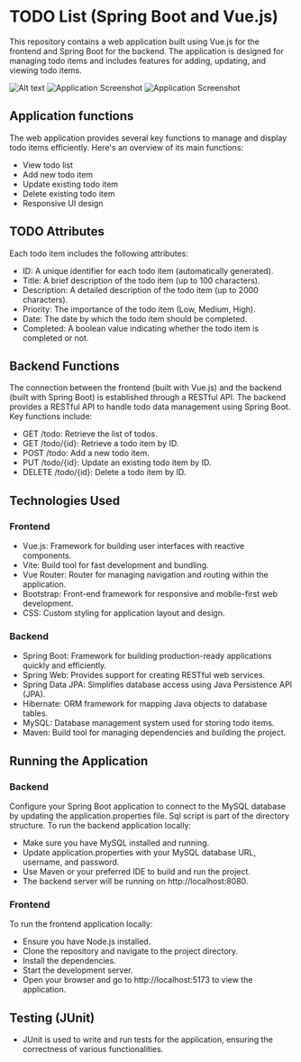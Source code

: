 # TODO List (Spring Boot and Vue.js)

This repository contains a web application built using Vue.js for the frontend and Spring Boot for the backend. The application is designed for managing todo items and includes features for adding, updating, and viewing todo items.

![Alt text](TODO-list/todo1.png)
![Application Screenshot](TODO-List/todo1.png)
![Application Screenshot](TODO-List/todo1.png)


## Application functions
The web application provides several key functions to manage and display todo items efficiently. Here's an overview of its main functions:
- View todo list
- Add new todo item
- Update existing todo item
- Delete existing todo item
- Responsive UI design

## TODO Attributes
Each todo item includes the following attributes:
- ID: A unique identifier for each todo item (automatically generated).
- Title: A brief description of the todo item (up to 100 characters).
- Description: A detailed description of the todo item (up to 2000 characters).
- Priority: The importance of the todo item (Low, Medium, High).
- Date: The date by which the todo item should be completed.
- Completed: A boolean value indicating whether the todo item is completed or not.

## Backend Functions
The connection between the frontend (built with Vue.js) and the backend (built with Spring Boot) is established through a RESTful API. The backend provides a RESTful API to handle todo data management using Spring Boot. Key functions include:
- GET /todo: Retrieve the list of todos.
- GET /todo/{id}: Retrieve a todo item by ID.
- POST /todo: Add a new todo item.
- PUT /todo/{id}: Update an existing todo item by ID.
- DELETE /todo/{id}: Delete a todo item by ID.

## Technologies Used
### Frontend
- Vue.js: Framework for building user interfaces with reactive components.
- Vite: Build tool for fast development and bundling.
- Vue Router: Router for managing navigation and routing within the application.
- Bootstrap: Front-end framework for responsive and mobile-first web development.
- CSS: Custom styling for application layout and design.
### Backend
- Spring Boot: Framework for building production-ready applications quickly and efficiently.
- Spring Web: Provides support for creating RESTful web services.
- Spring Data JPA: Simplifies database access using Java Persistence API (JPA).
- Hibernate: ORM framework for mapping Java objects to database tables.
- MySQL: Database management system used for storing todo items.
- Maven: Build tool for managing dependencies and building the project.

## Running the Application
### Backend
Configure your Spring Boot application to connect to the MySQL database by updating the application.properties file. Sql script is part of the directory structure. To run the backend application locally:
- Make sure you have MySQL installed and running.
- Update application.properties with your MySQL database URL, username, and password.
- Use Maven or your preferred IDE to build and run the project.
- The backend server will be running on http://localhost:8080.
### Frontend
To run the frontend application locally: 
- Ensure you have Node.js installed.
- Clone the repository and navigate to the project directory.
- Install the dependencies.
- Start the development server.
- Open your browser and go to http://localhost:5173 to view the application.

## Testing (JUnit)
- JUnit is used to write and run tests for the application, ensuring the correctness of various functionalities.
